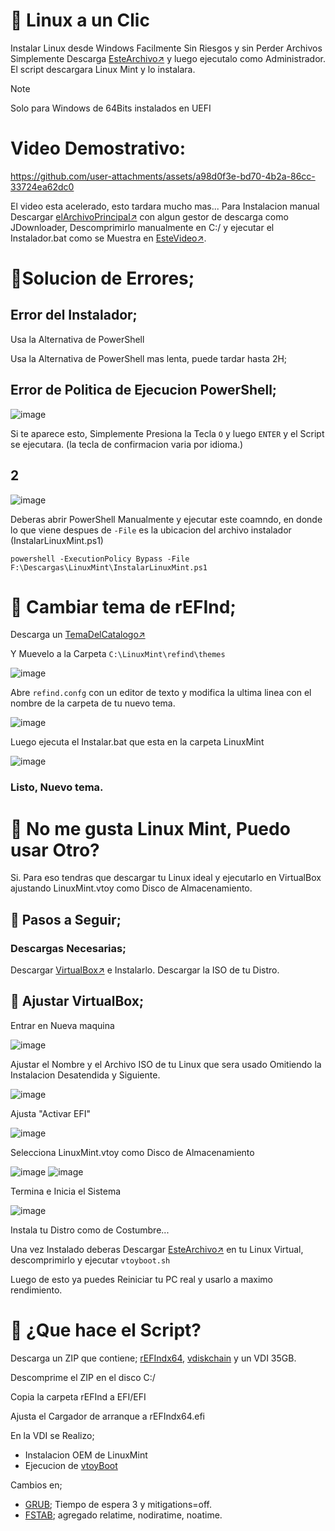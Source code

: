 # 🐧 Linux a un Clic
Instalar Linux desde Windows Facilmente
Sin Riesgos y sin Perder Archivos
Simplemente Descarga [EsteArchivo↗️](https://razaoinfo.dl.sourceforge.net/project/linuxoneclick/InstallLinux.bat?viasf=1) y luego ejecutalo como Administrador.
El script descargara Linux Mint y lo instalara.
>[!NOTE]
> Solo para Windows de 64Bits instalados en UEFI

# Video Demostrativo: 
https://github.com/user-attachments/assets/a98d0f3e-bd70-4b2a-86cc-33724ea62dc0

El video esta acelerado, esto tardara mucho mas...
Para Instalacion manual Descargar [elArchivoPrincipal↗️](https://sourceforge.net/projects/linuxoneclick/files/LOClicK.zip/download) con algun gestor de descarga como JDownloader, Descomprimirlo manualmente en C:/ y ejecutar el Instalador.bat como se Muestra en [EsteVideo↗️](https://www.youtube.com/watch?v=Y1K3TLja434).


# 💢Solucion de Errores;

## Error del Instalador;
Usa la Alternativa de PowerShell 

Usa la Alternativa de PowerShell mas lenta, puede tardar hasta 2H;

## Error de Politica de Ejecucion PowerShell;
![image](https://github.com/user-attachments/assets/1920e51d-2600-4341-9934-805f7050e9e7)

Si te aparece esto, Simplemente Presiona la Tecla `O` y luego `ENTER` y el Script se ejecutara. (la tecla de confirmacion varia por idioma.)


## 2
![image](https://github.com/user-attachments/assets/60d9ea10-d944-4bed-90f3-bdf435bec5fa)

Deberas abrir PowerShell Manualmente y ejecutar este coamndo, en donde lo que viene despues de  `-File` es la ubicacion del archivo instalador (InstalarLinuxMint.ps1) 
```
powershell -ExecutionPolicy Bypass -File F:\Descargas\LinuxMint\InstalarLinuxMint.ps1
```

# 🌌 Cambiar tema de rEFInd;
 Descarga un [TemaDelCatalogo↗️](https://refind-themes-collection.netlify.app/) 

Y Muevelo a la Carpeta `C:\LinuxMint\refind\themes`

![image](https://github.com/user-attachments/assets/86d591ac-8071-406a-9069-8d2d8d8fc327)

Abre `refind.confg` con un editor de texto y modifica la ultima linea con el nombre de la carpeta de tu nuevo tema.

![image](https://github.com/user-attachments/assets/efd309fc-7ac4-4990-a39c-4b44d460bb22)

Luego ejecuta el Instalar.bat que esta en la carpeta LinuxMint

![image](https://github.com/user-attachments/assets/0d5865f4-faf6-4a66-897d-eaf4c4c4b1e1)

### Listo, Nuevo tema.

# 🥶 No me gusta Linux Mint, Puedo usar Otro?
Si. Para eso tendras que descargar tu Linux ideal y ejecutarlo en VirtualBox ajustando LinuxMint.vtoy como Disco de Almacenamiento.

## 🛂 Pasos a Seguir;
### Descargas Necesarias;
Descargar [VirtualBox↗️](https://www.virtualbox.org/wiki/Downloads) e Instalarlo. Descargar la ISO de tu Distro.

## 💽 Ajustar VirtualBox;
Entrar en Nueva maquina 

![image](https://github.com/user-attachments/assets/8cfe0337-2f92-4e9a-9059-a70f0e3929ba)

Ajustar el Nombre y el Archivo ISO de tu Linux que sera usado Omitiendo la Instalacion Desatendida y Siguiente.

![image](https://github.com/user-attachments/assets/9444832a-22e0-4ca8-b8c7-59123e7edf86)

Ajusta "Activar EFI" 

![image](https://github.com/user-attachments/assets/e01e764c-4e5f-4add-ada7-e54861325a8e)

Selecciona LinuxMint.vtoy como Disco de Almacenamiento

![image](https://github.com/user-attachments/assets/8db49d24-f9df-4a5d-8d49-c3eef4a07502)
![image](https://github.com/user-attachments/assets/f89af4ec-c031-4132-9030-50a084c4b988)

Termina e Inicia el Sistema 

![image](https://github.com/user-attachments/assets/bf4f98b0-5aa1-4895-be64-6057e17febfe)

Instala tu Distro como de Costumbre...


Una vez Instalado deberas Descargar [EsteArchivo↗️](https://github.com/ventoy/vtoyboot/releases) en tu Linux Virtual, descomprimirlo y ejecutar `vtoyboot.sh`

Luego de esto ya puedes Reiniciar tu PC real y usarlo a maximo rendimiento.

# 🤨 ¿Que hace el Script?
Descarga un ZIP que contiene;
[rEFIndx64](https://www.rodsbooks.com/refind/), [vdiskchain](https://github.com/ventoy/vdiskchain) y un VDI 35GB.

Descomprime el ZIP en el disco C:/

Copia la carpeta rEFInd a EFI/EFI

Ajusta el Cargador de arranque a rEFIndx64.efi

En la VDI se Realizo;
* Instalacion OEM de LinuxMint
* Ejecucion de [vtoyBoot](https://github.com/ventoy/vtoyboot)
  
Cambios en;
* [GRUB](https://es.wikipedia.org/wiki/GNU_GRUB); Tiempo de espera 3 y mitigations=off.
* [FSTAB](https://es.wikipedia.org/wiki/Fstab); agregado relatime, nodiratime, noatime.


